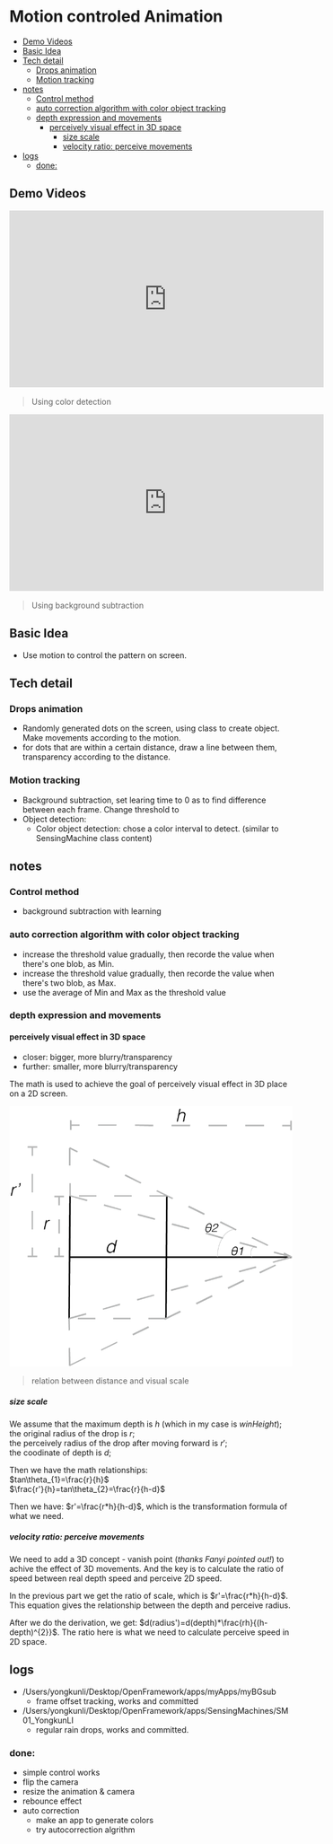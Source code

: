 # Motion controled Animation

<!-- vim-markdown-toc GFM -->

* [Demo Videos](#demo-videos)
* [Basic Idea](#basic-idea)
* [Tech detail](#tech-detail)
	* [Drops animation](#drops-animation)
	* [Motion tracking](#motion-tracking)
* [notes](#notes)
	* [Control method](#control-method)
	* [auto correction algorithm with color object tracking](#auto-correction-algorithm-with-color-object-tracking)
	* [depth expression and movements](#depth-expression-and-movements)
		* [perceively visual effect in 3D space](#perceively-visual-effect-in-3d-space)
			* [size scale](#size-scale)
			* [velocity ratio: perceive movements](#velocity-ratio-perceive-movements)
* [logs](#logs)
	* [done:](#done)

<!-- vim-markdown-toc -->

## Demo Videos

<iframe width="560" height="315" src="https://www.youtube.com/embed/0nyqud0FAMk" frameborder="0" allow="accelerometer; autoplay; encrypted-media; gyroscope; picture-in-picture" allowfullscreen></iframe>

>Using color detection


<iframe width="560" height="315" src="https://www.youtube.com/embed/3jMAW00ypwk" frameborder="0" allow="accelerometer; autoplay; encrypted-media; gyroscope; picture-in-picture" allowfullscreen></iframe>

>Using background subtraction


## Basic Idea
- Use motion to control the pattern on screen.

## Tech detail
### Drops animation
- Randomly generated dots on the screen, using class to create object. Make movements according to the motion.
- for dots that are within a certain distance, draw a line between them, transparency according to the distance.

### Motion tracking
- Background subtraction, set learing time to 0 as to find difference between each frame. Change threshold to 
- Object detection:
	- Color object detection: chose a color interval to detect. (similar to SensingMachine class content)

## notes

### Control method
- background subtraction with learning

### auto correction algorithm with color object tracking
- increase the threshold value gradually, then recorde the value when there's one blob, as Min.
- increase the threshold value gradually, then recorde the value when there's two blob, as Max.
- use the average of Min and Max as the threshold value

### depth expression and movements

#### perceively visual effect in 3D space
- closer: bigger, more blurry/transparency
- further: smaller, more blurry/transparency

The math is used to achieve the goal of perceively visual effect in 3D place on a 2D screen.

![relation between distance and visual scale](./media/distanvce_radius.png) 
>relation between distance and visual scale

##### size scale

We assume that the maximum depth is $h$ (which in my case is $winHeight$);<br>
the original radius of the drop is $r$;<br>
the perceively radius of the drop after moving forward is $r'$;<br>
the coodinate of depth is $d$;<br>

Then we have the math relationships: <br>
$tan\theta_{1}=\frac{r}{h}$ <br>
$\frac{r'}{h}=tan\theta_{2}=\frac{r}{h-d}$

Then we have: $r'=\frac{r*h}{h-d}$, which is the transformation formula of what we need.

##### velocity ratio: perceive movements

We need to add a 3D concept - vanish point (*thanks Fanyi pointed out!*) to achive the effect of 3D movements. And the key is to calculate the ratio of speed between real depth speed and perceive 2D speed.

In the previous part we get the ratio of scale, which is $r'=\frac{r*h}{h-d}$. This equation gives the relationship between the depth and perceive radius.

After we do the derivation, we get: $d(radius')=d(depth)*\frac{rh}{(h-depth)^{2}}$. The ratio here is what we need to calculate perceive speed in 2D space.

## logs
- /Users/yongkunli/Desktop/OpenFramework/apps/myApps/myBGsub
	- frame offset tracking, works and committed
- /Users/yongkunli/Desktop/OpenFramework/apps/SensingMachines/SM01_YongkunLI
	- regular rain drops, works and committed.

### done:
- simple control works
- flip the camera
- resize the animation & camera
- rebounce effect
- auto correction
	- make an app to generate colors
	- try autocorrection algrithm
